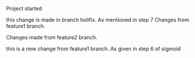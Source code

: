 Project started














this change is made in branch holifix. As mentioned in step 7
Changes from feature1 branch.

Changes made from feature2 branch. 

this is a new change from feature1 branch. As given in step 6 of sigmoid


